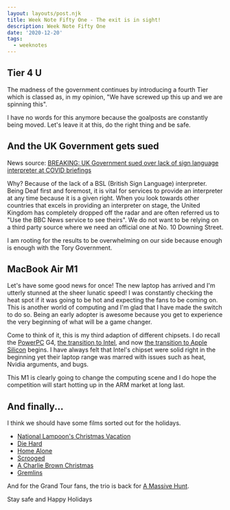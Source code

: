 ```yaml
---
layout: layouts/post.njk
title: Week Note Fifty One - The exit is in sight!
description: Week Note Fifty One
date: '2020-12-20'
tags:
  - weeknotes
---
```


## Tier 4 U

The madness of the government continues by introducing a fourth Tier which is classed as, in my opinion, "We have screwed up this up and we are spinning this".

I have no words for this anymore because the goalposts are constantly being moved. Let's leave it at this, do the right thing and be safe.

## And the UK Government gets sued

News source: [BREAKING: UK Government sued over lack of sign language interpreter at COVID briefings](https://limpingchicken.com/2020/12/18/breaking-uk-government-sued-over-lack-of-sign-language-interpreter-at-covid-briefings/)

Why? Because of the lack of a BSL (British Sign Language) interpreter. Being Deaf first and foremost, it is vital for services to provide an interpreter at any time because it is a given right. When you look towards other countries that excels in providing an interpreter on stage, the United Kingdom has completely dropped off the radar and are often referred us to "Use the BBC News service to see theirs". We do not want to be relying on a third party source where we need an official one at No. 10 Downing Street.

I am rooting for the results to be overwhelming on our side because enough is enough with the Tory Government.

## MacBook Air M1

Let's have some good news for once! The new laptop has arrived and I'm utterly stunned at the sheer lunatic speed! I was constantly checking the heat spot if it was going to be hot and expecting the fans to be coming on. This is another world of computing and I'm glad that I have made the switch to do so. Being an early adopter is awesome because you get to experience the very beginning of what will be a game changer.

Come to think of it, this is my third adaption of different chipsets. I do recall the [PowerPC](https://en.wikipedia.org/wiki/PowerPC) G4, [the transition to Intel](https://en.wikipedia.org/wiki/Mac_transition_to_Intel_processors), and now [the transition to Apple Silicon](https://en.wikipedia.org/wiki/Mac_transition_to_Apple_Silicon) begins. I have always felt that Intel's chipset were solid right in the beginning yet their laptop range was marred with issues such as heat, Nvidia arguments, and bugs.

This M1 is clearly going to change the computing scene and I do hope the competition will start hotting up in the ARM market at long last.

## And finally...

I think we should have some films sorted out for the holidays.

+ [National Lampoon's Christmas Vacation](https://www.imdb.com/title/tt0097958/?ref_=nv_sr_srsg_0)
+ [Die Hard](https://www.imdb.com/title/tt0095016/?ref_=fn_al_tt_1)
+ [Home Alone](https://www.imdb.com/title/tt0099785/?ref_=nv_sr_srsg_0)
+ [Scrooged](https://www.imdb.com/title/tt0096061/?ref_=nm_flmg_act_66)
+ [A Charlie Brown Christmas](https://www.imdb.com/title/tt0059026/?ref_=fn_al_tt_1)
+ [Gremlins](https://www.imdb.com/title/tt0087363/?ref_=nv_sr_srsg_0)

And for the Grand Tour fans, the trio is back for [A Massive Hunt](https://www.imdb.com/title/tt12769332/?ref_=fn_al_tt_1).

Stay safe and Happy Holidays
